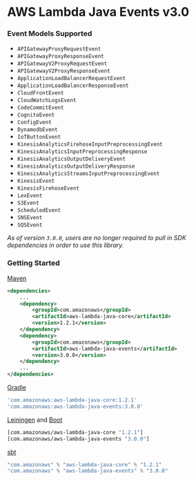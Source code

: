 # AWS Lambda Java Events v3.0

### Event Models Supported
* `APIGatewayProxyRequestEvent`
* `APIGatewayProxyResponseEvent`
* `APIGatewayV2ProxyRequestEvent`
* `APIGatewayV2ProxyResponseEvent`
* `ApplicationLoadBalancerRequestEvent`
* `ApplicationLoadBalancerResponseEvent`
* `CloudFrontEvent`
* `CloudWatchLogsEvent`
* `CodeCommitEvent`
* `CognitoEvent`
* `ConfigEvent`
* `DynamodbEvent`
* `IoTButtonEvent`
* `KinesisAnalyticsFirehoseInputPreprocessingEvent`
* `KinesisAnalyticsInputPreprocessingResponse`
* `KinesisAnalyticsOutputDeliveryEvent`
* `KinesisAnalyticsOutputDeliveryResponse`
* `KinesisAnalyticsStreamsInputPreprocessingEvent`
* `KinesisEvent`
* `KinesisFirehoseEvent`
* `LexEvent`
* `S3Event`
* `ScheduledEvent`
* `SNSEvent`
* `SQSEvent`

*As of version `3.0.0`, users are no longer required to pull in SDK dependencies in order to use this library.*


### Getting Started

[Maven](https://maven.apache.org)

```xml
<dependencies>
    ...
    <dependency>
        <groupId>com.amazonaws</groupId>
        <artifactId>aws-lambda-java-core</artifactId>
        <version>1.2.1</version>
    </dependency>
    <dependency>
        <groupId>com.amazonaws</groupId>
        <artifactId>aws-lambda-java-events</artifactId>
        <version>3.0.0</version>
    </dependency>
    ...
</dependencies>
```

[Gradle](https://gradle.org)

```groovy
'com.amazonaws:aws-lambda-java-core:1.2.1'
'com.amazonaws:aws-lambda-java-events:3.0.0'
```

[Leiningen](http://leiningen.org) and [Boot](http://boot-clj.com)

```clojure
[com.amazonaws/aws-lambda-java-core "1.2.1"]
[com.amazonaws/aws-lambda-java-events "3.0.0"]
```

[sbt](http://www.scala-sbt.org)

```scala
"com.amazonaws" % "aws-lambda-java-core" % "1.2.1"
"com.amazonaws" % "aws-lambda-java-events" % "3.0.0"
```